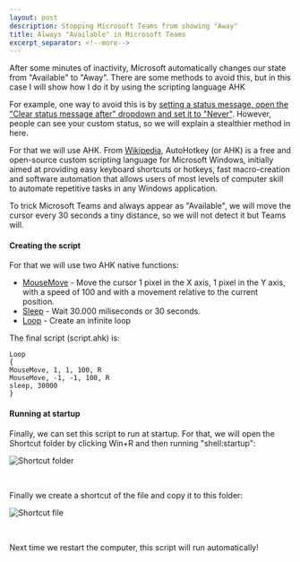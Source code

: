 ```yaml
---
layout: post
description: Stopping Microsoft Teams from showing "Away"
title: Always "Available" in Microsoft Teams
excerpt_separator: <!--more-->
---
```


After some minutes of inactivity, Microsoft automatically changes our state from "Available" to "Away". There are some methods to avoid this, but in this case I will show how I do it by using the scripting language AHK

<!--more-->

For example, one way to avoid this is by [setting a status message, open the "Clear status message after" dropdown and set it to "Never"](https://www.addictivetips.com/web-conferencing/microsoft-teams-away-status/). However, people can see your custom status, so we will explain a stealthier method in here.

For that we will use AHK. From [Wikipedia](https://en.wikipedia.org/wiki/AutoHotkey), AutoHotkey (or AHK) is a free and open-source custom scripting language for Microsoft Windows, initially aimed at providing easy keyboard shortcuts or hotkeys, fast macro-creation and software automation that allows users of most levels of computer skill to automate repetitive tasks in any Windows application.

To trick Microsoft Teams and always appear as "Available", we will move the cursor every 30 seconds a tiny distance, so we will not detect it but Teams will. 

#### Creating the script

For that we will use two AHK native functions:
- [MouseMove](https://www.autohotkey.com/docs/commands/MouseMove.htm) - Move the cursor 1 pixel in the X axis, 1 pixel in the Y axis, with a speed of 100 and with a movement relative to the current position.
- [Sleep](https://www.autohotkey.com/docs/commands/Sleep.htm) - Wait 30.000 miliseconds or 30 seconds.
- [Loop](https://www.autohotkey.com/docs/commands/Loop.htm) - Create an infinite loop

The final script (script.ahk) is:

```
Loop
{
MouseMove, 1, 1, 100, R
MouseMove, -1, -1, 100, R
sleep, 30000
}
```

#### Running at startup

Finally, we can set this script to run at startup. For that, we will open the Shortcut folder by clicking Win+R and then running "shell:startup":

![Shortcut folder](https://github.com/ricardojoserf/ricardojoserf.github.io/blob/master/images/image5.png?raw=true)

<br>

Finally we create a shortcut of the file and copy it to this folder:

![Shortcut file](https://github.com/ricardojoserf/ricardojoserf.github.io/blob/master/images/image6.png?raw=true)

<br>

Next time we restart the computer, this script will run automatically!
